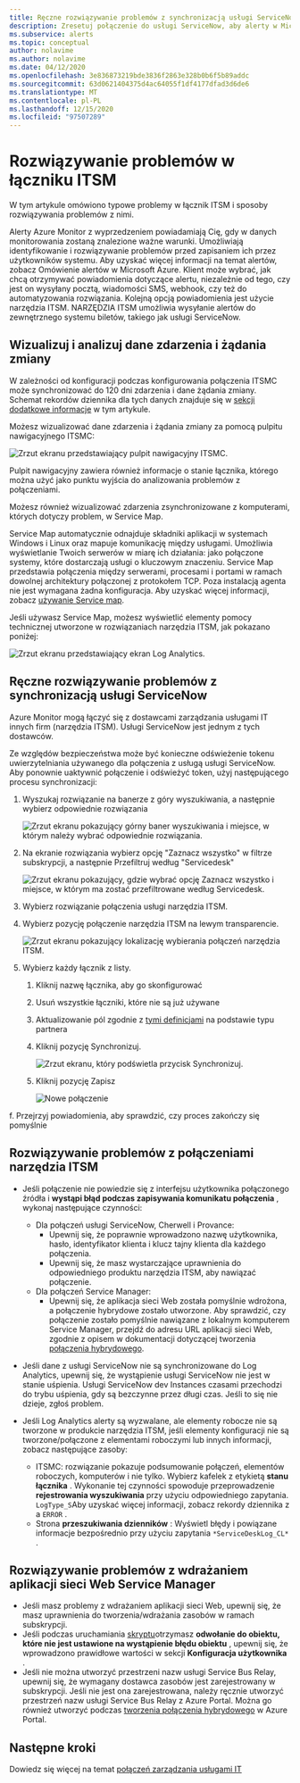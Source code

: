 ```yaml
---
title: Ręczne rozwiązywanie problemów z synchronizacją usługi ServiceNow
description: Zresetuj połączenie do usługi ServiceNow, aby alerty w Microsoft Azure mogły ponownie wywołać usługi ServiceNow
ms.subservice: alerts
ms.topic: conceptual
author: nolavime
ms.author: nolavime
ms.date: 04/12/2020
ms.openlocfilehash: 3e836873219bde3836f2863e328b0b6f5b89addc
ms.sourcegitcommit: 63d0621404375d4ac64055f1df4177dfad3d6de6
ms.translationtype: MT
ms.contentlocale: pl-PL
ms.lasthandoff: 12/15/2020
ms.locfileid: "97507289"
---
```

# <a name="troubleshooting-problems-in-itsm-connector"></a>Rozwiązywanie problemów w łączniku ITSM

W tym artykule omówiono typowe problemy w łącznik ITSM i sposoby rozwiązywania problemów z nimi.

Alerty Azure Monitor z wyprzedzeniem powiadamiają Cię, gdy w danych monitorowania zostaną znalezione ważne warunki. Umożliwiają identyfikowanie i rozwiązywanie problemów przed zapisaniem ich przez użytkowników systemu. Aby uzyskać więcej informacji na temat alertów, zobacz Omówienie alertów w Microsoft Azure.
Klient może wybrać, jak chcą otrzymywać powiadomienia dotyczące alertu, niezależnie od tego, czy jest on wysyłany pocztą, wiadomości SMS, webhook, czy też do automatyzowania rozwiązania. Kolejną opcją powiadomienia jest użycie narzędzia ITSM.
NARZĘDZIA ITSM umożliwia wysyłanie alertów do zewnętrznego systemu biletów, takiego jak usługi ServiceNow.

## <a name="visualize-and-analyze-the-incident-and-change-request-data"></a>Wizualizuj i analizuj dane zdarzenia i żądania zmiany

W zależności od konfiguracji podczas konfigurowania połączenia ITSMC może synchronizować do 120 dni zdarzenia i dane żądania zmiany. Schemat rekordów dziennika dla tych danych znajduje się w [sekcji dodatkowe informacje](https://docs.microsoft.com/azure/azure-monitor/platform/itsmc-overview#additional-information) w tym artykule.

Możesz wizualizować dane zdarzenia i żądania zmiany za pomocą pulpitu nawigacyjnego ITSMC:

![Zrzut ekranu przedstawiający pulpit nawigacyjny ITSMC.](media/itsmc-overview/itsmc-overview-sample-log-analytics.png)

Pulpit nawigacyjny zawiera również informacje o stanie łącznika, którego można użyć jako punktu wyjścia do analizowania problemów z połączeniami.

Możesz również wizualizować zdarzenia zsynchronizowane z komputerami, których dotyczy problem, w Service Map.

Service Map automatycznie odnajduje składniki aplikacji w systemach Windows i Linux oraz mapuje komunikację między usługami. Umożliwia wyświetlanie Twoich serwerów w miarę ich działania: jako połączone systemy, które dostarczają usługi o kluczowym znaczeniu. Service Map przedstawia połączenia między serwerami, procesami i portami w ramach dowolnej architektury połączonej z protokołem TCP. Poza instalacją agenta nie jest wymagana żadna konfiguracja. Aby uzyskać więcej informacji, zobacz [używanie Service map](../insights/service-map.md).

Jeśli używasz Service Map, możesz wyświetlić elementy pomocy technicznej utworzone w rozwiązaniach narzędzia ITSM, jak pokazano poniżej:

![Zrzut ekranu przedstawiający ekran Log Analytics.](media/itsmc-overview/itsmc-overview-integrated-solutions.png)

## <a name="how-to-manually-fix-servicenow-sync-problems"></a>Ręczne rozwiązywanie problemów z synchronizacją usługi ServiceNow

Azure Monitor mogą łączyć się z dostawcami zarządzania usługami IT innych firm (narzędzia ITSM). Usługi ServiceNow jest jednym z tych dostawców.

Ze względów bezpieczeństwa może być konieczne odświeżenie tokenu uwierzytelniania używanego dla połączenia z usługą usługi ServiceNow.
Aby ponownie uaktywnić połączenie i odświeżyć token, użyj następującego procesu synchronizacji:


1. Wyszukaj rozwiązanie na banerze z góry wyszukiwania, a następnie wybierz odpowiednie rozwiązania

    ![Zrzut ekranu pokazujący górny baner wyszukiwania i miejsce, w którym należy wybrać odpowiednie rozwiązania.](media/itsmc-resync-servicenow/solution-search-8bit.png)

1. Na ekranie rozwiązania wybierz opcję "Zaznacz wszystko" w filtrze subskrypcji, a następnie Przefiltruj według "Servicedesk"

    ![Zrzut ekranu pokazujący, gdzie wybrać opcję Zaznacz wszystko i miejsce, w którym ma zostać przefiltrowane według Servicedesk.](media/itsmc-resync-servicenow/solutions-list-8bit.png)

1. Wybierz rozwiązanie połączenia usługi narzędzia ITSM.
1. Wybierz pozycję połączenie narzędzia ITSM na lewym transparencie.

    ![Zrzut ekranu pokazujący lokalizację wybierania połączeń narzędzia ITSM.](media/itsmc-resync-servicenow/itsm-connector-8bit.png)

1. Wybierz każdy łącznik z listy. 
    1. Kliknij nazwę łącznika, aby go skonfigurować
    1. Usuń wszystkie łączniki, które nie są już używane

    1. Aktualizowanie pól zgodnie z [tymi definicjami](./itsmc-connections.md) na podstawie typu partnera

    1. Kliknij pozycję Synchronizuj.

       ![Zrzut ekranu, który podświetla przycisk Synchronizuj.](media/itsmc-resync-servicenow/resync-8bit2.png)

    1. Kliknij pozycję Zapisz

        ![Nowe połączenie](media/itsmc-resync-servicenow/save-8bit.png)

f.    Przejrzyj powiadomienia, aby sprawdzić, czy proces zakończy się pomyślnie

## <a name="troubleshoot-itsm-connections"></a>Rozwiązywanie problemów z połączeniami narzędzia ITSM

- Jeśli połączenie nie powiedzie się z interfejsu użytkownika połączonego źródła i **wystąpi błąd podczas zapisywania komunikatu połączenia** , wykonaj następujące czynności:
   - Dla połączeń usługi ServiceNow, Cherwell i Provance:  
     - Upewnij się, że poprawnie wprowadzono nazwę użytkownika, hasło, identyfikator klienta i klucz tajny klienta dla każdego połączenia.  
     - Upewnij się, że masz wystarczające uprawnienia do odpowiedniego produktu narzędzia ITSM, aby nawiązać połączenie.  
   - Dla połączeń Service Manager:  
     - Upewnij się, że aplikacja sieci Web została pomyślnie wdrożona, a połączenie hybrydowe zostało utworzone. Aby sprawdzić, czy połączenie zostało pomyślnie nawiązane z lokalnym komputerem Service Manager, przejdź do adresu URL aplikacji sieci Web, zgodnie z opisem w dokumentacji dotyczącej tworzenia [połączenia hybrydowego](./itsmc-connections.md#configure-the-hybrid-connection).  

- Jeśli dane z usługi ServiceNow nie są synchronizowane do Log Analytics, upewnij się, że wystąpienie usługi ServiceNow nie jest w stanie uśpienia. Usługi ServiceNow dev Instances czasami przechodzi do trybu uśpienia, gdy są bezczynne przez długi czas. Jeśli to się nie dzieje, zgłoś problem.
- Jeśli Log Analytics alerty są wyzwalane, ale elementy robocze nie są tworzone w produkcie narzędzia ITSM, jeśli elementy konfiguracji nie są tworzone/połączone z elementami roboczymi lub innych informacji, zobacz następujące zasoby:
   -  ITSMC: rozwiązanie pokazuje podsumowanie połączeń, elementów roboczych, komputerów i nie tylko. Wybierz kafelek z etykietą **stanu łącznika** . Wykonanie tej czynności spowoduje przeprowadzenie **rejestrowania wyszukiwania** przy użyciu odpowiedniego zapytania. `LogType_S`Aby uzyskać więcej informacji, zobacz rekordy dziennika z a `ERROR` .
   - Strona **przeszukiwania dzienników** : Wyświetl błędy i powiązane informacje bezpośrednio przy użyciu zapytania `*ServiceDeskLog_CL*` .

## <a name="troubleshoot-service-manager-web-app-deployment"></a>Rozwiązywanie problemów z wdrażaniem aplikacji sieci Web Service Manager

-   Jeśli masz problemy z wdrażaniem aplikacji sieci Web, upewnij się, że masz uprawnienia do tworzenia/wdrażania zasobów w ramach subskrypcji.
-   Jeśli podczas uruchamiania [skryptu](itsmc-service-manager-script.md)otrzymasz **odwołanie do obiektu, które nie jest ustawione na wystąpienie błędu obiektu** , upewnij się, że wprowadzono prawidłowe wartości w sekcji **Konfiguracja użytkownika** .
-   Jeśli nie można utworzyć przestrzeni nazw usługi Service Bus Relay, upewnij się, że wymagany dostawca zasobów jest zarejestrowany w subskrypcji. Jeśli nie jest ona zarejestrowana, należy ręcznie utworzyć przestrzeń nazw usługi Service Bus Relay z Azure Portal. Można go również utworzyć podczas [tworzenia połączenia hybrydowego](./itsmc-connections.md#configure-the-hybrid-connection) w Azure Portal.

## <a name="next-steps"></a>Następne kroki

Dowiedz się więcej na temat [połączeń zarządzania usługami IT](itsmc-connections.md)

